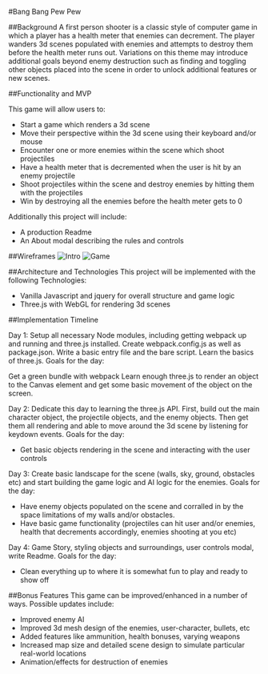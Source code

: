#Bang Bang Pew Pew

##Background
A first person shooter is a classic style of computer game in which a player has a health meter that enemies can decrement. The player wanders 3d scenes populated with enemies and attempts to destroy them before the health meter runs out. Variations on this theme may introduce additional goals beyond enemy destruction such as finding and toggling other objects placed into the scene in order to unlock additional features or new scenes.

##Functionality and MVP

This game will allow users to:
- Start a game which renders a 3d scene
- Move their perspective within the 3d scene using their keyboard and/or mouse
- Encounter one or more enemies within the scene which shoot projectiles
- Have a health meter that is decremented when the user is hit by an enemy projectile
- Shoot projectiles within the scene and destroy enemies by hitting them with the projectiles
- Win by destroying all the enemies before the health meter gets to 0

Additionally this project will include:
- A production Readme
- An About modal describing the rules and controls

##Wireframes
![Intro]('../assets/images/wf1.jpg')
![Game]('../assets/images/wf2.jpg')

##Architecture and Technologies
This project will be implemented with the following Technologies:
- Vanilla Javascript and jquery for overall structure and game logic
- Three.js with WebGL for rendering 3d scenes

##Implementation Timeline

Day 1: Setup all necessary Node modules, including getting webpack up and running and three.js installed. Create webpack.config.js as well as package.json. Write a basic entry file and the bare script. Learn the basics of three.js. Goals for the day:

Get a green bundle with webpack
Learn enough three.js to render an object to the Canvas element and get some basic movement of the object on the screen.

Day 2: Dedicate this day to learning the three.js API. First, build out the main character object, the projectile objects, and the enemy objects. Then get them all rendering and able to move around the 3d scene by listening for keydown events. Goals for the day:
- Get basic objects rendering in the scene and interacting with the user controls

Day 3: Create basic landscape for the scene (walls, sky, ground, obstacles etc) and start building the game logic and AI logic for the enemies. Goals for the day:
- Have enemy objects populated on the scene and corralled in by the space limitations of my walls and/or obstacles.
- Have basic game functionality (projectiles can hit user and/or enemies, health that decrements accordingly, enemies shooting at you etc)

Day 4: Game Story, styling objects and surroundings, user controls modal, write Readme. Goals for the day:
- Clean everything up to where it is somewhat fun to play and ready to show off


##Bonus Features
This game can be improved/enhanced in a number of ways. Possible updates include:
- Improved enemy AI
- Improved 3d mesh design of the enemies, user-character, bullets, etc
- Added features like ammunition, health bonuses, varying weapons
- Increased map size and detailed scene design to simulate particular real-world locations
- Animation/effects for destruction of enemies
